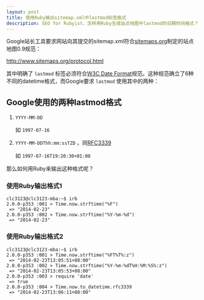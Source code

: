 ```yaml
---
layout: post
title: 使用Ruby输出sitemap.xml中lastmod标签格式
description: SEO for Rubyist，怎样用Ruby生成站点地图中lastmod的日期时间格式？
---
```


Google站长工具要求网站向其提交的sitemap.xml符合[sitemaps.org](http://www.sitemaps.org/)制定的站点地图0.9规范：

<http://www.sitemaps.org/protocol.html>

其中明确了 `lastmod` 标签必须符合[W3C Date Format](http://www.w3.org/TR/NOTE-datetime)规范。这种规范确立了6种不同的datetime格式，而Google要求 `lastmod` 使用其中的两种：

## Google使用的两种lastmod格式

1.  `YYYY-MM-DD`

    如 `1997-07-16`
2.  `YYYY-MM-DDThh:mm:ssTZD` ，同[RFC3339](http://www.ietf.org/rfc/rfc3339.txt)

    如 `1997-07-16T19:20:30+01:00`

那么如何用Ruby来输出这种格式呢？

### 使用Ruby输出格式1

    clc3123@clc3123-mba:~$ irb
    2.0.0-p353 :001 > Time.now.strftime("%F")
     => "2014-02-23" 
    2.0.0-p353 :002 > Time.now.strftime("%Y-%m-%d")
     => "2014-02-23"

### 使用Ruby输出格式2

    clc3123@clc3123-mba:~$ irb
    2.0.0-p353 :001 > Time.now.strftime("%FT%T%:z")
     => "2014-02-23T13:05:51+08:00" 
    2.0.0-p353 :002 > Time.now.strftime("%Y-%m-%dT%H:%M:%S%:z")
     => "2014-02-23T13:05:53+08:00" 
    2.0.0-p353 :003 > require 'date'
     => true 
    2.0.0-p353 :004 > Time.now.to_datetime.rfc3339
     => "2014-02-23T13:06:11+08:00"
